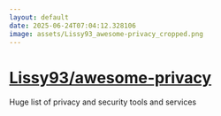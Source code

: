 ```yaml
---
layout: default
date: 2025-06-24T07:04:12.328106
image: assets/Lissy93_awesome-privacy_cropped.png
---
```


# [Lissy93/awesome-privacy](https://github.com/Lissy93/awesome-privacy)

Huge list of privacy and security tools and services
